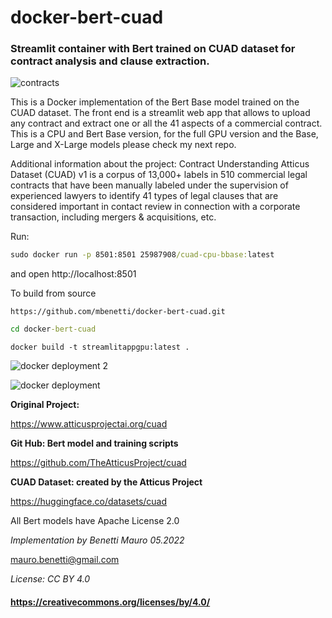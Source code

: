 # docker-bert-cuad
### Streamlit container with Bert trained on CUAD dataset for contract analysis and clause extraction.

![contracts](https://user-images.githubusercontent.com/27162948/171717588-4cf26c0a-874e-45ac-b080-a00f39664177.jpg)


This is a Docker implementation of the Bert Base model trained on the CUAD dataset. The front end is a streamlit web app that allows to upload any contract and extract one or all the 41 aspects of a commercial contract. This is a CPU and Bert Base version, for the full GPU version and the Base, Large and X-Large models please check my next repo.

Additional information about the project:
Contract Understanding Atticus Dataset (CUAD) v1 is a corpus of 13,000+ labels in 510 commercial legal contracts that have been manually labeled under the supervision of experienced lawyers to identify 41 types of legal clauses that are considered important in contact review in connection with a corporate transaction, including mergers & acquisitions, etc.

Run:

```cmd
sudo docker run -p 8501:8501 25987908/cuad-cpu-bbase:latest
```
and open http://localhost:8501

To build from source

```git
https://github.com/mbenetti/docker-bert-cuad.git  
```

```cmd
cd docker-bert-cuad
```
```
docker build -t streamlitappgpu:latest .
```
![docker deployment 2](https://user-images.githubusercontent.com/27162948/171717515-ab950a1c-3b91-42e1-8851-1d5845505384.png)

![docker deployment](https://user-images.githubusercontent.com/27162948/171717499-99096501-bbd1-41e5-99c0-da3dfd3829ea.png)

**Original Project:** 

https://www.atticusprojectai.org/cuad

**Git Hub: Bert model and training scripts** 

https://github.com/TheAtticusProject/cuad

**CUAD Dataset: created by the Atticus Project** 

https://huggingface.co/datasets/cuad

All Bert models have Apache License 2.0

*Implementation by Benetti Mauro 05.2022*

mauro.benetti@gmail.com

*License: CC BY 4.0* 
#### https://creativecommons.org/licenses/by/4.0/
